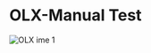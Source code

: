 # OLX-Manual Test

![OLX ime 1](https://user-images.githubusercontent.com/121490682/212814626-5e0d21e8-404b-476a-a92f-6c12bacf7977.png)
